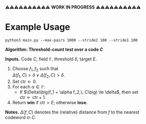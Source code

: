 ⚠️⚠️⚠️⚠️⚠️⚠️⚠️⚠️⚠️⚠️ **WORK IN PROGRESS** ⚠️⚠️⚠️⚠️⚠️⚠️⚠️⚠️⚠️⚠️

# Example Usage

`python3 main.py --max-pairs 1000 --stride2 100 --stride1 100`

**Algorithm: Threshold-count test over a code $C$**

**Inputs.** Code $C$, field $\mathbb{F}$, threshold $\delta$, target $E$.

1. Choose $f_1, f_2$ such that  
   $\Delta(f_1, C) > \delta \;\lor\; \Delta(f_2, C) > \delta$.
2. Set $\mathrm{ctr} \leftarrow 0$.
3. For each $\alpha \in \mathbb{F}$:
   - If $\Delta\\big(f_1 + \alpha f_2,\; C\big) \le \delta$, then set  
     $\mathrm{ctr} \leftarrow \mathrm{ctr} + 1$.
4. Return **win** if $\mathrm{ctr} > E$; otherwise **lose**.

**Notes.** $\Delta(f, C)$ denotes the (relative) distance from $f$ to the nearest codeword in $C$.
